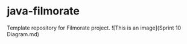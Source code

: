 # java-filmorate
Template repository for Filmorate project.
![This is an image](Sprint 10 Diagram.md)
